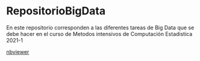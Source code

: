 # RepositorioBigData
En este repositorio corresponden a las diferentes tareas de Big Data que se debe hacer en el curso de Metodos intensivos de Computación Estadistica 2021-1

[nbviewer](https://nbviewer.jupyter.org/github/afrinconp/RepositorioBigData/blob/main/Tarea_Regresion_lineal/RegresionLineal.ipynb)
